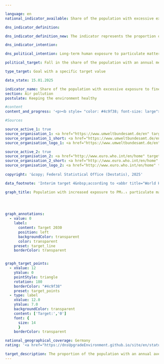 ```yaml
---

language: en        
national_indicator_available: Share of the population with excessive exposure to fine particulate matter (<abbr title="Particulate matter (diameter smaller than 2.5&nbsp;micrometers)" tabindex="0">PM₂.₅</abbr>)        

dns_indicator_definition:         

dns_indicator_definition_new: The indicator represents the proportion of people (in per cent) who were exposed to more than 10&nbsp;micrograms (<abbr title="Micrograms" tabindex="0">µg</abbr>) of particulate matter <abbr title="Particulate matter (diameter smaller than 2.5&nbsp;micrometers)" tabindex="0">PM₂.₅</abbr> (dust particles with a diameter of less than 2.5&nbsp;micrometres) per cubic metre (<abbr title="Cubic metre" tabindex="0">m³</abbr>) of air at their place of residence on an annual average (background pollution only, excluding local sources).        

dns_indicator_intention:         

dns_political_intention: Long-term human exposure to particulate matter can lead to respiratory and cardiovascular diseases as well as an increased risk of type 2&nbsp;diabetes mellitus and neurodegenerative diseases. In order to better protect health, the aim is therefore to ensure that no person in Germany is exposed to an annual average concentration of particulate matter (<abbr title="Particulate matter (diameter smaller than 2.5&nbsp;micrometers)" tabindex="0">PM₂.₅</abbr>) of more than 10&nbsp;micrograms (<abbr title="Micrograms" tabindex="0">µg</abbr>) per cubic metre (<abbr title="Cubic metre" tabindex="0">m³</abbr>) of air at their place of residence by 2030. The target value of 10&nbsp;<abbr title="Micrograms per cubic metre" tabindex="0">µg/m³</abbr> corresponds to intermediate target 4&nbsp;from the recommendations of the World Health Organisation (<abbr title="World Health Organization" tabindex="0">WHO</abbr>) in the Air Quality Guidelines. In addition, this value was defined in the European Union's updated Air Quality Directive as a legal limit value to be complied with from 2030. The indicator enables continuous monitoring of development trends with regard to target achievement.        

political_target: Fall in the share of the population with an annual mean <abbr title="Particulate matter (diameter smaller than 2.5&nbsp;micrometers)" tabindex="0">PM₂.₅</abbr> exposure of more than 10&nbsp;micrograms per cubic metre (equivalent to the level of the new <abbr title="European Union" tabindex="0">EU</abbr> limit value for <abbr title="Particulate matter (diameter smaller than 2.5&nbsp;micrometers)" tabindex="0">PM₂.₅</abbr> from 2030) to 0&nbsp;per cent by 2030        

type_target: Goal with a specific target value        

data_state: 15.01.2025        

indicator_name: Share of the population with excessive exposure to fine particulate matter (PM₂.₅)        
section: Air pollution        
postulate: Keeping the environment healthy        

#content         
content_and_progress: '<p><b style= "color: #4c9f38; font-size: large">3.2.b Share of the population with excessive exposure to fine particulate matter (<abbr title="Particulate matter (diameter smaller than 2.5&nbsp;micrometers)" tabindex="0">PM₂.₅</abbr>)</b><br><br>The indicator reflects the proportion of the population that, on average over the course of a year, is exposed at their place of residence to fine particulate matter (PM) concentrations exceeding 10&nbsp;micrograms per cubic metre of air. Fine particulate matter consists of airborne particles that can be inhaled and, depending on their size, may penetrate deep into the lungs or even enter the bloodstream. Until 2021, the indicator was based on particles with a diameter of up to 10&nbsp;micrometres (<abbr title="Particulate matter (diameter smaller than 10&nbsp;micrometers)" tabindex="0">PM₁₀</abbr>). With the revision of the German Sustainable Development Strategy in 2025, the indicator was adjusted to focus on smaller particles with a diameter of up to 2.5&nbsp;micrometres (<abbr title="Particulate matter (diameter smaller than 2.5&nbsp;micrometers)" tabindex="0">PM₂.₅</abbr>), as these are considered particularly harmful to health.<br><br>The German government’s goal is that by 2030&nbsp;at the latest, no one will be exposed at their place of residence to an annual average <abbr title="Particulate matter (diameter smaller than 2.5&nbsp;micrometers)" tabindex="0">PM₂.₅</abbr> concentration exceeding 10&nbsp;micrograms per cubic metre. This target corresponds to Interim Target 4&nbsp;of the 2021&nbsp;Air Quality Guidelines issued by the World Health Organization (<abbr title="World Health Organization" tabindex="0">WHO</abbr>). However, the <abbr title="World Health Organization" tabindex="0">WHO</abbr>’s recommended guideline value for <abbr title="Particulate matter (diameter smaller than 2.5&nbsp;micrometers)" tabindex="0">PM₂.₅</abbr> is just 5&nbsp;micrograms per cubic metre annually.<br><br>Particulate matter can originate directly from sources such as industrial processes for energy and heat generation, agriculture, road traffic, and heating with solid fuels&nbsp;–&nbsp;for instance, wood-burning stoves and fireplaces. In addition, particulate matter can also form indirectly through secondary particle formation. This occurs when gaseous precursor substances&nbsp;–&nbsp;such as sulphur and nitrogen oxides, ammonia, or hydrocarbons&nbsp;–&nbsp;undergo chemical reactions in the atmosphere to create fine particles.<br><br><abbr title="Particulate matter (diameter smaller than 2.5&nbsp;micrometers)" tabindex="0">PM₂.₅</abbr> exposure levels are determined using a combination of modelling and measurement data provided by the German Environment Agency (<abbr title="Federal Environment Agency" tabindex="0">UBA</abbr>) and the federal states. The indicator relies solely on data from background monitoring stations in both urban and rural areas that are not directly influenced by local emission sources such as traffic or industrial facilities. This ensures that the indicator reflects regional background concentrations rather than being skewed by localised pollution “hot spots”.<br><br>The indicator does not measure the nationwide compliance with the <abbr title="World Health Organization" tabindex="0">WHO</abbr> guideline value, but only compliance at residential locations away from major emission sources. It also does not provide information on the precise level of exposure for the entire population or on seasonal fluctuations. Since localised pollution hot spots are not accounted for in the modelling, it can be assumed that the actual number of people exposed to <abbr title="Particulate matter (diameter smaller than 2.5&nbsp;micrometers)" tabindex="0">PM₂.₅</abbr> concentrations above 10&nbsp;micrograms per cubic metre is higher than the indicator suggests.<br><br>In 2010, the entire population was exposed to <abbr title="Particulate matter (diameter smaller than 2.5&nbsp;micrometers)" tabindex="0">PM₂.₅</abbr> concentrations above the 10-microgram threshold. In the years that followed, this share decreased significantly: by 2021, 28.2&nbsp;% of the population was affected, compared to only 15.0&nbsp;% the year before. However, if the <abbr title="World Health Organization" tabindex="0">WHO</abbr> guideline value of 5&nbsp;micrograms per cubic metre were used as the benchmark, nearly the entire population would still be considered affected.<br><br>Alongside the share of the population exposed to elevated concentrations, the average <abbr title="Particulate matter (diameter smaller than 2.5&nbsp;micrometers)" tabindex="0">PM₂.₅</abbr> pollution level has also dropped significantly since 2010. In 2021, the population-weighted annual average was 9.3&nbsp;micrograms per cubic metre&nbsp;–&nbsp;a reduction of approximately 42&nbsp;% compared to 2010, when the average was 15.9&nbsp;micrograms per cubic metre.</p>'                

#Sources        

source_active_1: true
source_organisation_1: <a href="https://www.umweltbundesamt.de/en" target="_blank" onclick="return confirm_alert('the German Environment Agency', 'En')">German Environment Agency</a>
source_organisation_1_short: <a href="https://www.umweltbundesamt.de/en" target="_blank" onclick="return confirm_alert('the German Environment Agency', 'En')">German Environment Agency</a>
source_organisation_logo_1: <a href="https://www.umweltbundesamt.de/en" target="_blank" onclick="return confirm_alert('the German Environment Agency', 'En')"><img src="https://dnsTestEnvironment.github.io/dns-indicators/public/OrgImgEn/uba.png" alt="German Environment Agency" title=" Click here to visit the homepage of the organizationGerman Environment Agency" style="height:60px; width:148px; border:transparent"/></a>

source_active_2: true
source_organisation_2: <a href="http://www.euro.who.int/en/home" target="_blank" onclick="return confirm_alert('the World Health Organization', 'En')">World Health Organization</a>
source_organisation_2_short: <a href="http://www.euro.who.int/en/home" target="_blank" onclick="return confirm_alert('the World Health Organization', 'En')">World Health Organization</a>
source_organisation_logo_2: <a href="http://www.euro.who.int/en/home" target="_blank" onclick="return confirm_alert('the World Health Organization', 'En')"><img src="https://dnsTestEnvironment.github.io/dns-indicators/public/OrgImgEn/who.png" alt="World Health Organization" title=" Click here to visit the homepage of the organizationWorld Health Organization" style="height:60px; width:148px; border:transparent"/></a>
        
copyright: '&copy; Federal Statistical Office (Destatis), 2025'        

data_footnote: 'Interim target 4&nbsp;according to <abbr title="World Health Organization" tabindex="0">WHO</abbr> Air Quality Guidelines 2021: 10&nbsp;micrograms per cubic metre as an annual average.'        

graph_title: Population with increased exposure to PM₂.₅ particulate matter at the place of residence        

        


graph_annotations:
  - value: 0
    label:
      content: Target 2030
      position: left
      backgroundColor: transparent
      color: transparent
    preset: target_line
    borderColor: transparent        


graph_target_points:
  - xValue: 12
    yValue: 0
    pointStyle: triangle
    rotation: 180
    borderColor: "#4c9f38"
    preset: target_points
  - type: label
    xValue: 12.0
    yValue: 7.0
    backgroundColor: transparent
    content: ['Target:','0']
    font: {
      size: 14
      }
    borderColor: transparent                

national_geographical_coverage: Germany        
rating: '<a href="https://dnsUpgradeEnvironment.github.io/site/en/status"><img src="https://sdg-indikatoren.de/public/Wettersymbole/Sonne.png" title="If the trend from 2021 had continued, the target value would have been reached or missed by less than 5% of the difference between the target value and the value at that time." alt="Weathersymbol: Sun"/></a>'        

target_description: The proportion of the population with an annual average exposure to <abbr title="Particulate matter (diameter smaller than 2.5&nbsp;micrometers)" tabindex="0">PM₂.₅</abbr> particulate matter of more than 10&nbsp;micrograms per cubic metre is to be reduced to 0&nbsp;percent by 2030.<br><br>Based on the target formulation, the average development since 2016&nbsp;(despite the increase in 2021) indicates that the politically defined target can be achieved well before 2030. Indicator 3.2.b is rated as "Sun" for 2021.        
---
```


